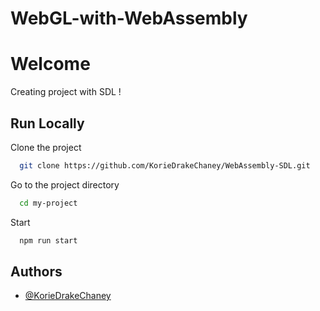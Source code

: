 # WebGL-with-WebAssembly

# Welcome

Creating project with SDL ! 

## Run Locally

Clone the project

```bash
  git clone https://github.com/KorieDrakeChaney/WebAssembly-SDL.git
```

Go to the project directory

```bash
  cd my-project
```

Start 

```bash
  npm run start
```

  

  ## Authors

- [@KorieDrakeChaney](https://github.com/KorieDrakeChaney)
